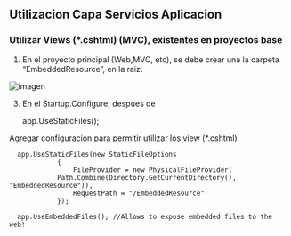 
## Utilizacion Capa Servicios Aplicacion

 
### Utilizar Views (*.cshtml) (MVC), existentes en proyectos base

1. En el proyecto principal (Web,MVC, etc), se debe crear una la carpeta “EmbeddedResource”, en la raiz.

![imagen](https://user-images.githubusercontent.com/222181/95022321-3318cd80-063c-11eb-89eb-63a6708cdbd5.png)


3.  En el Startup.Configure, despues de

     app.UseStaticFiles();

Agregar configuracion para permitir utilizar los view (*.cshtml)

      app.UseStaticFiles(new StaticFileOptions
                {
                    FileProvider = new PhysicalFileProvider(
                Path.Combine(Directory.GetCurrentDirectory(), "EmbeddedResource")),
                    RequestPath = "/EmbeddedResource"
                });
                
      app.UseEmbeddedFiles(); //Allows to expose embedded files to the web!



